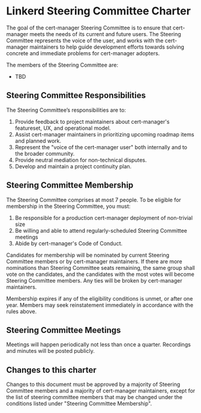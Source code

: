 # Linkerd Steering Committee Charter

The goal of the cert-manager Steering Committee is to ensure that cert-manager
meets the needs of its current and future users. The Steering Committee
represents the voice of the user, and works with the cert-manager maintainers to
help guide development efforts towards solving concrete and immediate problems
for cert-manager adopters.

The members of the Steering Committee are:

- TBD

## Steering Committee Responsibilities

The Steering Committee’s responsibilities are to:

1. Provide feedback to project maintainers about cert-manager's featureset, UX,
   and operational model.
2. Assist cert-manager maintainers in prioritizing upcoming roadmap items and
   planned work.
3. Represent the "voice of the cert-manager user" both internally and to the
   broader community.
4. Provide neutral mediation for non-technical disputes.
5. Develop and maintain a project continuity plan.

## Steering Committee Membership

The Steering Committee comprises at most 7 people. To be eligible for membership
in the Steering Committee, you must:

1. Be responsible for a production cert-manager deployment of non-trivial size
2. Be willing and able to attend regularly-scheduled Steering Committee meetings
3. Abide by cert-manager's Code of Conduct.

Candidates for membership will be nominated by current Steering Committee
members or by cert-manager maintainers. If there are more nominations than
Steering Committee seats remaining, the same group shall vote on the candidates,
and the candidates with the most votes will become Steering Committee members.
Any ties will be broken by cert-manager maintainers.

Membership expires if any of the eligibility conditions is unmet, or after one
year. Members may seek reinstatement immediately in accordance with the rules
above.

## Steering Committee Meetings

Meetings will happen periodically not less than once a quarter. Recordings and
minutes will be posted publicly.

## Changes to this charter

Changes to this document must be approved by a majority of Steering Committee
members and a majority of cert-manager maintainers, except for the list of
steering committee members that may be changed under the conditions listed under
"Steering Committee Membership".
